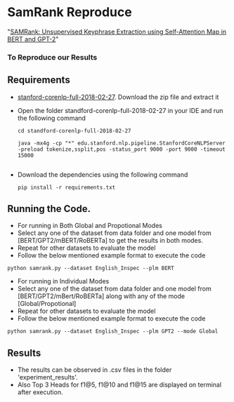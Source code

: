 # SamRank Reproduce
"[SAMRank: Unsupervised Keyphrase Extraction using Self-Attention Map in BERT and GPT-2](https://aclanthology.org/2023.emnlp-main.630)" 

### To Reproduce our Results 


## Requirements
- [stanford-corenlp-full-2018-02-27](https://drive.google.com/file/d/1K4Ll54ypTf_tF83Mkkar2QKOcZ4Uskl5/view?usp=sharing). Download the zip file and extract it
- Open the folder standford-corenlp-full-2018-02-27 in your IDE and run the following command
  ```
  cd standford-corenlp-full-2018-02-27
  ```

  ```
  java -mx4g -cp "*" edu.stanford.nlp.pipeline.StanfordCoreNLPServer -preload tokenize,ssplit,pos -status_port 9000 -port 9000 -timeout 15000


- Download the dependencies using the following command
  ```
  pip install -r requirements.txt

## Running the Code.
- For running in Both Global and Propotional Modes
- Select any one of the dataset from data folder and one model from [BERT/GPT2/mBERT/RoBERTa] to get the results in both modes.
- Repeat for other datasets to evaluate the model
- Follow the below mentioned example format to execute the code
```shell
python samrank.py --dataset English_Inspec --plm BERT
```
- For running in Individual Modes
- Select any one of the dataset from data folder and one model from [BERT/GPT2/mBert/RoBERTa] along with any of the mode [Global/Propotional]
- Repeat for other datasets to evaluate the model
- Follow the below mentioned example format to execute the code
```shell
python samrank.py --dataset English_Inspec --plm GPT2 --mode Global

```
## Results
- The results can be observed in .csv files in the folder 'experiment_results'.
- Also Top 3 Heads for f1@5, f1@10 and f1@15 are displayed on terminal after execution.
